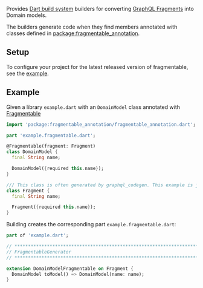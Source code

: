 
Provides [Dart build system](https://github.com/dart-lang/build) builders for converting [GraphQL Fragments](https://github.com/heftapp/graphql_codegen/tree/main/packages/graphql_codegen#using-fragments) into Domain models.

The builders generate code when they find members annotated with classes defined in [package:fragmentable_annotation](../fragmentable_annotation/README.md).

## Setup

To configure your project for the latest released version of fragmentable, see the [example](../fragmentable_generator/example).

## Example

Given a library `example.dart` with an `DomainModel` class annotated with [Fragmentable](../fragmentable_annotation/lib/src/fragmentable_annotations.dart)

```dart
import 'package:fragmentable_annotation/fragmentable_annotation.dart';

part 'example.fragmentable.dart';

@Fragmentable(fragment: Fragment)
class DomainModel {
  final String name;

  DomainModel({required this.name});
}

/// This class is often generated by graphql_codegen. This example is just a illustration.
class Fragment {
  final String name;

  Fragment({required this.name});
}
```

Building creates the corresponding part `example.fragmentable.dart`:

```dart
part of 'example.dart';

// **************************************************************************
// FragmentableGenerator
// **************************************************************************

extension DomainModelFragmentable on Fragment {
  DomainModel toModel() => DomainModel(name: name);
}
```